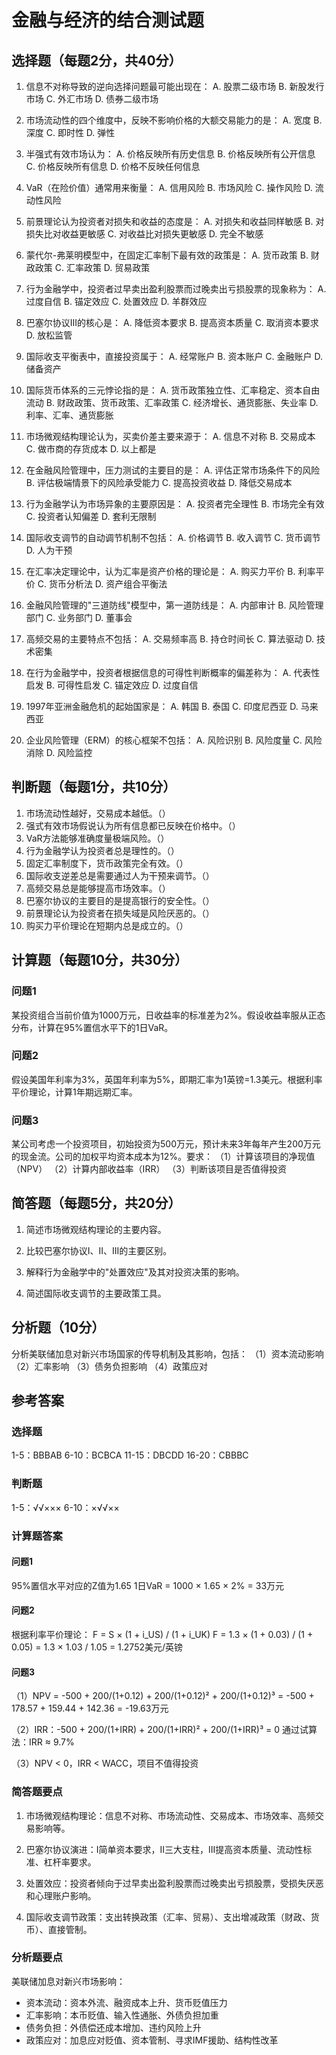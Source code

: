 # 金融与经济的结合测试题

## 选择题（每题2分，共40分）

1. 信息不对称导致的逆向选择问题最可能出现在：
   A. 股票二级市场
   B. 新股发行市场
   C. 外汇市场
   D. 债券二级市场

2. 市场流动性的四个维度中，反映不影响价格的大额交易能力的是：
   A. 宽度
   B. 深度
   C. 即时性
   D. 弹性

3. 半强式有效市场认为：
   A. 价格反映所有历史信息
   B. 价格反映所有公开信息
   C. 价格反映所有信息
   D. 价格不反映任何信息

4. VaR（在险价值）通常用来衡量：
   A. 信用风险
   B. 市场风险
   C. 操作风险
   D. 流动性风险

5. 前景理论认为投资者对损失和收益的态度是：
   A. 对损失和收益同样敏感
   B. 对损失比对收益更敏感
   C. 对收益比对损失更敏感
   D. 完全不敏感

6. 蒙代尔-弗莱明模型中，在固定汇率制下最有效的政策是：
   A. 货币政策
   B. 财政政策
   C. 汇率政策
   D. 贸易政策

7. 行为金融学中，投资者过早卖出盈利股票而过晚卖出亏损股票的现象称为：
   A. 过度自信
   B. 锚定效应
   C. 处置效应
   D. 羊群效应

8. 巴塞尔协议III的核心是：
   A. 降低资本要求
   B. 提高资本质量
   C. 取消资本要求
   D. 放松监管

9. 国际收支平衡表中，直接投资属于：
   A. 经常账户
   B. 资本账户
   C. 金融账户
   D. 储备资产

10. 国际货币体系的三元悖论指的是：
    A. 货币政策独立性、汇率稳定、资本自由流动
    B. 财政政策、货币政策、汇率政策
    C. 经济增长、通货膨胀、失业率
    D. 利率、汇率、通货膨胀

11. 市场微观结构理论认为，买卖价差主要来源于：
    A. 信息不对称
    B. 交易成本
    C. 做市商的存货成本
    D. 以上都是

12. 在金融风险管理中，压力测试的主要目的是：
    A. 评估正常市场条件下的风险
    B. 评估极端情景下的风险承受能力
    C. 提高投资收益
    D. 降低交易成本

13. 行为金融学认为市场异象的主要原因是：
    A. 投资者完全理性
    B. 市场完全有效
    C. 投资者认知偏差
    D. 套利无限制

14. 国际收支调节的自动调节机制不包括：
    A. 价格调节
    B. 收入调节
    C. 货币调节
    D. 人为干预

15. 在汇率决定理论中，认为汇率是资产价格的理论是：
    A. 购买力平价
    B. 利率平价
    C. 货币分析法
    D. 资产组合平衡法

16. 金融风险管理的"三道防线"模型中，第一道防线是：
    A. 内部审计
    B. 风险管理部门
    C. 业务部门
    D. 董事会

17. 高频交易的主要特点不包括：
    A. 交易频率高
    B. 持仓时间长
    C. 算法驱动
    D. 技术密集

18. 在行为金融学中，投资者根据信息的可得性判断概率的偏差称为：
    A. 代表性启发
    B. 可得性启发
    C. 锚定效应
    D. 过度自信

19. 1997年亚洲金融危机的起始国家是：
    A. 韩国
    B. 泰国
   C. 印度尼西亚
   D. 马来西亚

20. 企业风险管理（ERM）的核心框架不包括：
    A. 风险识别
    B. 风险度量
    C. 风险消除
    D. 风险监控

## 判断题（每题1分，共10分）

1. 市场流动性越好，交易成本越低。（）
2. 强式有效市场假说认为所有信息都已反映在价格中。（）
3. VaR方法能够准确度量极端风险。（）
4. 行为金融学认为投资者总是理性的。（）
5. 固定汇率制度下，货币政策完全有效。（）
6. 国际收支逆差总是需要通过人为干预来调节。（）
7. 高频交易总是能够提高市场效率。（）
8. 巴塞尔协议的主要目的是提高银行的安全性。（）
9. 前景理论认为投资者在损失域是风险厌恶的。（）
10. 购买力平价理论在短期内总是成立的。（）

## 计算题（每题10分，共30分）

### 问题1
某投资组合当前价值为1000万元，日收益率的标准差为2%。假设收益率服从正态分布，计算在95%置信水平下的1日VaR。

### 问题2
假设美国年利率为3%，英国年利率为5%，即期汇率为1英镑=1.3美元。根据利率平价理论，计算1年期远期汇率。

### 问题3
某公司考虑一个投资项目，初始投资为500万元，预计未来3年每年产生200万元的现金流。公司的加权平均资本成本为12%。要求：
（1）计算该项目的净现值（NPV）
（2）计算内部收益率（IRR）
（3）判断该项目是否值得投资

## 简答题（每题5分，共20分）

1. 简述市场微观结构理论的主要内容。

2. 比较巴塞尔协议I、II、III的主要区别。

3. 解释行为金融学中的"处置效应"及其对投资决策的影响。

4. 简述国际收支调节的主要政策工具。

## 分析题（10分）

分析美联储加息对新兴市场国家的传导机制及其影响，包括：
（1）资本流动影响
（2）汇率影响
（3）债务负担影响
（4）政策应对

## 参考答案

### 选择题
1-5：BBBAB
6-10：BCBCA
11-15：DBCDD
16-20：CBBBC

### 判断题
1-5：√√×××
6-10：×√√××

### 计算题答案

#### 问题1
95%置信水平对应的Z值为1.65
1日VaR = 1000 × 1.65 × 2% = 33万元

#### 问题2
根据利率平价理论：
F = S × (1 + i_US) / (1 + i_UK)
F = 1.3 × (1 + 0.03) / (1 + 0.05) = 1.3 × 1.03 / 1.05 = 1.2752美元/英镑

#### 问题3
（1）NPV = -500 + 200/(1+0.12) + 200/(1+0.12)² + 200/(1+0.12)³
     = -500 + 178.57 + 159.44 + 142.36 = -19.63万元

（2）IRR：-500 + 200/(1+IRR) + 200/(1+IRR)² + 200/(1+IRR)³ = 0
通过试算法：IRR ≈ 9.7%

（3）NPV < 0，IRR < WACC，项目不值得投资

### 简答题要点

1. 市场微观结构理论：信息不对称、市场流动性、交易成本、市场效率、高频交易影响等。

2. 巴塞尔协议演进：I简单资本要求，II三大支柱，III提高资本质量、流动性标准、杠杆率要求。

3. 处置效应：投资者倾向于过早卖出盈利股票而过晚卖出亏损股票，受损失厌恶和心理账户影响。

4. 国际收支调节政策：支出转换政策（汇率、贸易）、支出增减政策（财政、货币）、直接管制。

### 分析题要点

美联储加息对新兴市场影响：
- 资本流动：资本外流、融资成本上升、货币贬值压力
- 汇率影响：本币贬值、输入性通胀、外债负担加重
- 债务负担：外债偿还成本增加、违约风险上升
- 政策应对：加息应对贬值、资本管制、寻求IMF援助、结构性改革